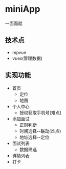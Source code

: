 # miniApp

一面而就

## 技术点
- mpvue
- vuex(管理数据)

## 实现功能
- 首页
  - 定位
  - 地图
- 个人中心
  - 授权获取手机号(难点)
- 添加面试
  - 正则判断
  - 时间选择--联动(难点)
  - 地址选择--定位
- 面试列表
  - 数据筛选
- 详情列表
- 打卡
